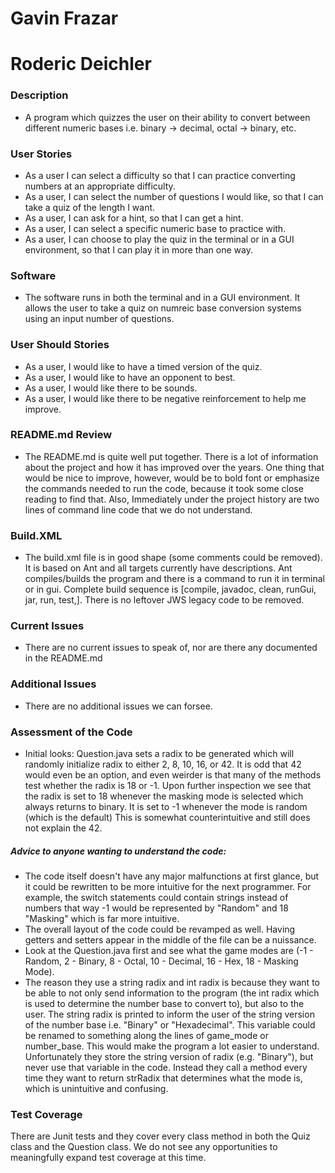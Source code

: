 # Gavin Frazar

# Roderic Deichler

### Description

  * A program which quizzes the user on their ability to convert between different numeric bases i.e. binary -> decimal, octal -> binary, etc.

### User Stories

  * As a user I can select a difficulty so that I can practice converting numbers at an appropriate difficulty.
  * As a user, I can select the number of questions I would like, so that I can take a quiz of the length I want.
  * As a user, I can ask for a hint, so that I can get a hint.
  * As a user, I can select a specific numeric base to practice with.
  * As a user, I can choose to play the quiz in the terminal or in a GUI environment, so that I can play it in more than one way.
  
### Software
  * The software runs in both the terminal and in a GUI environment. It allows the user to take a quiz on numreic base conversion systems using an input number of questions.
   
### User Should Stories
  * As a user, I would like to have a timed version of the quiz.
  * As a user, I would like to have an opponent to best.
  * As a user, I would like there to be sounds.
  * As a user, I would like there to be negative reinforcement to help me improve.
   
### README.md Review
  * The README.md is quite well put together. There is a lot of information about the project and how it has improved over the years. One thing that would be nice to improve, however, would be to bold font or emphasize the commands needed to run the code, because it took some close reading to find that. Also, Immediately under the project history are two lines of command line code that we do not understand.
  
  
### Build.XML
  * The build.xml file is in good shape (some comments could be removed). It is based on Ant and all targets currently have descriptions. Ant compiles/builds the program and there is a command to run it in terminal or in gui. Complete build sequence is  [compile, javadoc, clean, runGui, jar, run, test,]. There is no leftover JWS legacy code to be removed.


### Current Issues
  * There are no current issues to speak of, nor are there any documented in the README.md
 
### Additional Issues
  * There are no additional issues we can forsee.
  
### Assessment of the Code
  * Initial looks: Question.java sets a radix to be generated which will randomly initialize radix to either 2, 8, 10, 16, or 42. It is odd that 42 would even be an option, and even weirder is that many of the methods test whether the radix is 18 or -1. Upon further inspection we see that the radix is set to 18 whenever the masking mode is selected which always returns to binary. It is set to -1 whenever the mode is random (which is the default) This is somewhat counterintuitive and still does not explain the 42.
  
#####  Advice to anyone wanting to understand the code:
  * The code itself doesn't have any major malfunctions at first glance, but it could be rewritten to be more intuitive for the next programmer. For example, the switch statements could contain strings instead of numbers that way -1 would be represented by "Random" and 18 "Masking" which is far more intuitive.
  * The overall layout of the code could be revamped as well. Having getters and setters appear in the middle of the file can be a nuissance. 
  * Look at the Question.java first and see what the game modes are (-1 - Random, 2 - Binary, 8 - Octal, 10 - Decimal, 16 - Hex, 18 - Masking Mode).
  * The reason they use a string radix and int radix is because they want to be able to not only send information to the program (the int radix which is used to determine the number base to convert to), but also to the user. The string radix is printed to inform the user of the string version of the number base i.e. "Binary" or "Hexadecimal". This variable could be renamed to something along the lines of game_mode or number_base. This would make the program a lot easier to understand. Unfortunately they store the string version of radix (e.g. "Binary"), but never use that variable in the code. Instead they call a method every time they want to return strRadix that determines what the mode is, which is unintuitive and confusing.

### Test Coverage
There are Junit tests and they cover every class method in both the Quiz class and the Question class. We do not see any opportunities to meaningfully expand test coverage at this time.
